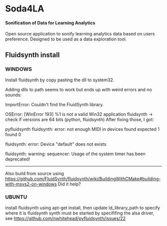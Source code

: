 # Soda4LA
 #### Sonification of Data for Learning Analytics

Open source application to sonify learning analytics data based on users preference.
Designed to be used as a data exploration tool.


## Fluidsynth install
### WINDOWS
Install fluidsynth by copy pasting the dll to system32. 

Adding dlls to path seems to work but ends up with weird errors and no sounds:

ImportError: Couldn't find the FluidSynth library.

OSError: [WinError 193] %1 is not a valid Win32 application fluidsynth -> check if versions are 64 bits (python, fluidsynth)
After fixing those, I got:

pyfluidsynth fluidsynth: error: not enough MIDI in devices found expected 1 found 0

fluidsynth: error: Device "default" does not exists

fluidsynth: warning: sequencer: Usage of the system timer has been deprecated!

----------------------------------------------

Also build from source using https://github.com/FluidSynth/fluidsynth/wiki/BuildingWithCMake#building-with-msys2-on-windows
Did it help?



### UBUNTU
install fluidsynth using apt-get install, then update ld_library_path to specify where it is
fluidsynth synth must be started by specififing the alsa driver, see https://github.com/nwhitehead/pyfluidsynth/issues/22